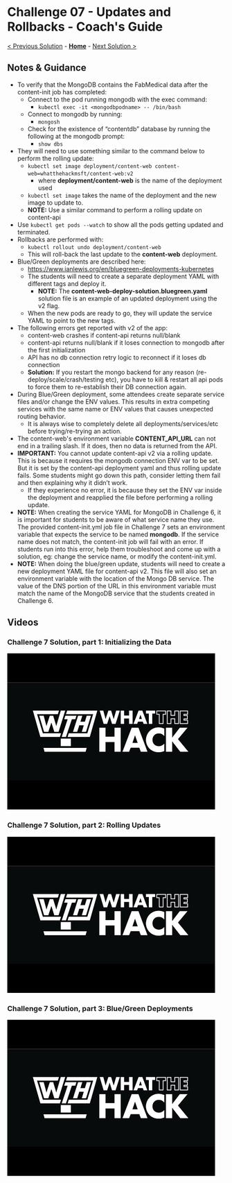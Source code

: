 # Challenge 07 - Updates and Rollbacks - Coach's Guide 

[< Previous Solution](./Solution-06.md) - **[Home](./README.md)** - [Next Solution >](./Solution-08.md)

## Notes & Guidance

- To verify that the MongoDB contains the FabMedical data after the content-init job has completed:
	- Connect to the pod running mongodb with the exec command: 
		- `kubectl exec -it <mongodbpodname> -- /bin/bash`
	- Connect to mongodb by running: 
		- `mongosh`
	- Check for the existence of “contentdb” database by running the following at the mongodb prompt: 
		- `show dbs`
- They will need to use something similar to the command below to perform the rolling update:
	- `kubectl set image deployment/content-web content-web=whatthehackmsft/content-web:v2`
		- where **deployment/content-web** is the name of the deployment used
	- `kubectl set image` takes the name of the deployment and the new image to update to.
	- **NOTE:** Use a similar command to perform a rolling update on content-api
- Use `kubectl get pods --watch` to show all the pods getting updated and terminated.
- Rollbacks are performed with:
	- `kubectl rollout undo deployment/content-web`
	- This will roll-back the last update to the **content-web** deployment.
- Blue/Green deployments are described here:
	- <https://www.ianlewis.org/en/bluegreen-deployments-kubernetes>
    - The students will need to create a separate deployment YAML with different tags and deploy it.
    	- **NOTE:** The **content-web-deploy-solution.bluegreen.yaml** solution file is an example of an updated deployment using the v2 flag.
    - When the new pods are ready to go, they will update the service YAML to point to the new tags.
- The following errors get reported with v2 of the app:
	- content-web crashes if content-api returns null/blank
	- content-api returns null/blank if it loses connection to mongodb after the first initialization
	- API has no db connection retry logic to reconnect if it loses db connection
	- **Solution:** If you restart the mongo backend for any reason (re-deploy/scale/crash/testing etc), you have to kill & restart all api pods to force them to re-establish their DB connection again.
- During Blue/Green deployment, some attendees create separate service files and/or change the ENV values. This results in extra competing services with the same name or ENV values that causes unexpected routing behavior.  
    - It is always wise to completely delete all deployments/services/etc before trying/re-trying an action. 
- The content-web's environment variable **CONTENT_API_URL** can not end in a trailing slash. If it does, then no data is returned from the API.
- **IMPORTANT:** You cannot update content-api v2 via a rolling update.  This is because it requires the mongodb connection ENV var to be set. But it is set by the content-api deployment yaml and thus rolling update fails. Some students might go down this path, consider letting them fail and then explaining why it didn’t work.
	- If they experience no error, it is because they set the ENV var inside the deployment and reapplied the file before performing a rolling update.
- **NOTE:** When creating the service YAML for MongoDB in Challenge 6, it is important for students to be aware of what service name they use.  The provided content-init.yml job file in Challenge 7 sets an environment variable that expects the service to be named **mongodb**.   If the service name does not match, the content-init job will fail with an error.  If students run into this error, help them troubleshoot and come up with a solution, eg: change the service name, or modify the content-init.yml.
- **NOTE:** When doing the blue/green update, students will need to create a new deployment YAML file for content-api v2.  This file will also set an environment variable with the location of the Mongo DB service.  The value of the DNS portion of the URL in this environment variable must match the name of the MongoDB service that the students created in Challenge 6. 

## Videos

### Challenge 7 Solution, part 1: Initializing the Data

[![Challenge 7 solution, part 1: Initializing the Data](../Images/WthVideoCover.jpg)](https://youtu.be/vFA-nOyCfy8 "Challenge 6 Solution, part 1: Initializing the Data")

### Challenge 7 Solution, part 2: Rolling Updates

[![Challenge 7 solution, part 2: Rolling Updates](../Images/WthVideoCover.jpg)](https://youtu.be/Omyhx1McBl8 "Challenge 6 Solution, part 2: Rolling Updates")

### Challenge 7 Solution, part 3: Blue/Green Deployments

[![Challenge 7 solution, part 3: Blue/Green Deployments](../Images/WthVideoCover.jpg)](https://youtu.be/l08a9LkEILw "Challenge 6 Solution, part 3: Blue/Green Deployments")
